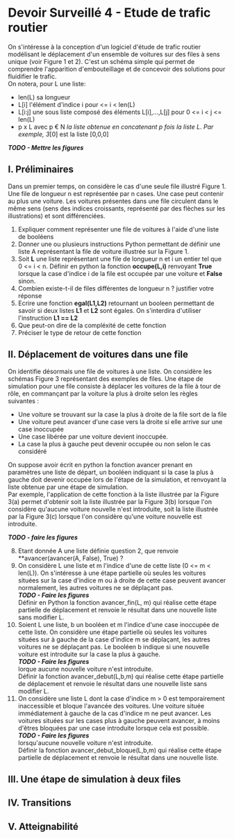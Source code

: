 # Devoir Surveillé 4 - Etude de trafic routier

On s'intéresse à la conception d'un logiciel d'étude de trafic routier modélisant le déplacement d'un ensemble de
voitures sur des files à sens unique (voir Figure 1 et 2). C'est un schéma simple qui permet de comprendre l'apparition
d'embouteillage et de concevoir des solutions pour fluidifier le trafic.<br/>
On notera, pour L une liste:
- len(L) sa longueur
- L[i] l'élément d'indice i pour <= i < len(L)
- L[i:j] une sous liste composé des éléments L[i],...,L[j] pour 0 <= i < j <= len(L)
- p x L avec p € N<sup>*</sup> la liste obtenue en concatenant p fois la liste L. Par exemple, 3*[0] est la liste [0,0,0]

***TODO - Mettre les figures***

## I. Préliminaires

Dans un premier temps, on considère le cas d'une seule file illustré Figure 1. Une file de longueur n est représentée
par n cases. Une case peut contenir au plus une voiture. Les voitures présentes dans une file circulent dans le même sens
(sens des indices croissants, représenté par des flèches sur les illustrations) et sont différenciées.

1. Expliquer comment représenter une file de voitures à l'aide d'une liste de booléens
2. Donner une ou plusieurs instructions Python permettant de définir une liste A représentant la file de voiture illustrée
sur la Figure 1.
3. Soit **L** une liste représentant une file de longueur n et i un entier tel que 0 <= i < n. Définir en python la
fonction **occupe(L,i)** renvoyant **True** lorsque la case d'indice i de la file est occupée par une voiture et **False**
sinon.
4. Combien existe-t-il de files différentes de longueur n ? justifier votre réponse
5. Ecrire une fonction **egal(L1,L2)** retournant un booleen permettant de savoir si deux listes **L1** et **L2** sont
égales. On s'interdira d'utiliser l'instruction **L1 == L2**
6. Que peut-on dire de la compléxité de cette fonction
7. Préciser le type de retour de cette fonction

## II. Déplacement de voitures dans une file

On identifie désormais une file de voitures à une liste. On considère les schémas Figure 3 représentant des exemples de
files. Une étape de simulation pour une file consiste à déplacer les voitures de la file à tour de rôle, en commançant
par la voiture la plus à droite selon les règles suivantes :

- Une voiture se trouvant sur la case la plus à droite de la file sort de la file
- Une voiture peut avancer d'une case vers la droite si elle arrive sur une case inoccupée
- Une case libérée par une voiture devient inoccupée.
- La case la plus à gauche peut devenir occupée ou non selon le cas considéré

On suppose avoir écrit en python la fonction avancer prenant en paramètres une liste de départ, un booléen indiquant si
la case la plus à gauche doit devenir occupée lors de l'étape de la simulation, et renvoyant la liste obtenue par une
étape de simulation.<br/>
Par exemple, l'application de cette fonction à la liste illustrée par la Figure 3(a) permet d'obtenir soit la liste
illustrée par la Figure 3(b) lorsque l'on considère qu'aucune voiture nouvelle n'est introduite, soit la liste illustrée
par la Figure 3(c) lorsque l'on considère qu'une voiture nouvelle est introduite.

***TODO - faire les figures***

8. Etant donnée A une liste définie question 2, que renvoie **avancer(avancer(A, False), True) ?
9. On considère L une liste et m l'indice d'une de cette liste (0 <= m < len(L)). On s'intéresse à une étape partielle
où seules les voitures situées sur la case d'indice m ou à droite de cette case peuvent avancer normalement, les autres
voitures ne se déplaçant pas.<br/>
***TODO - Faire les figures*** <br/>
Définir en Python la fonction avancer_fin(L, m) qui réalise cette étape partielle de déplacement et renvoie le résultat
dans une nouvelle liste sans modifier L.
10. Soient L une liste, b un booléen et m l'indice d'une case inoccupée de cette liste. On considère une étape partielle
où seules les voitures situées sur à gauche de la case d'indice m se déplaçant, les autres voitures ne se déplaçant pas.
Le booléen b indique si une nouvelle voiture est introduite sur la case la plus à gauche.<br/>
***TODO - Faire les figures*** <br/>
lorque aucune nouvelle voiture n'est introduite.<br/>
Définir la fonction avancer_debut(L,b,m) qui réalise cette étape partielle de déplacement et renvoie le résultat dans
une nouvelle liste sans modifier L.
11. On considère une liste L dont la case d'indice m > 0 est temporairement inaccessible et bloque l'avancée des voitures.
Une voiture située immédiatement à gauche de la cas d'indice m ne peut avancer. Les voitures situées sur les cases plus
à gauche peuvent avancer, à moins d'êtres bloquées par une case introduite lorsque cela est possible.<br/>
***TODO - Faire les figures*** <br/>
lorsqu'aucune nouvelle voiture n'est introduite.<br/>
Définir la fonction avancer_debut_bloque(L,b,m) qui réalise cette étape partielle de déplacement et renvoie le résultat
dans une nouvelle liste.


## III. Une étape de simulation à deux files

## IV. Transitions

## V. Atteignabilité


